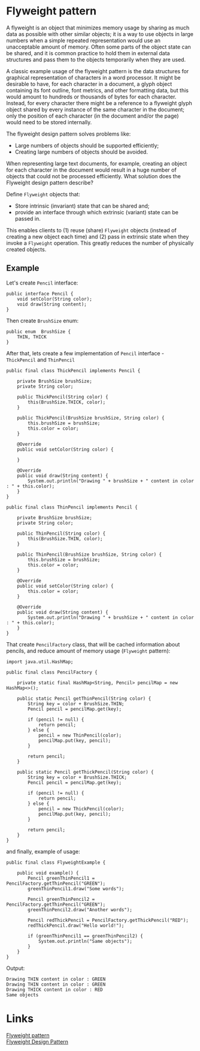 # Flyweight pattern
A flyweight is an object that minimizes memory usage by sharing as much data as possible with other similar objects; it is a way to use objects in large numbers when a simple repeated representation would use an unacceptable amount of memory. Often some parts of the object state can be shared, and it is common practice to hold them in external data structures and pass them to the objects temporarily when they are used.

A classic example usage of the flyweight pattern is the data structures for graphical representation of characters in a word processor. It might be desirable to have, for each character in a document, a glyph object containing its font outline, font metrics, and other formatting data, but this would amount to hundreds or thousands of bytes for each character. Instead, for every character there might be a reference to a flyweight glyph object shared by every instance of the same character in the document; only the position of each character (in the document and/or the page) would need to be stored internally.

The flyweight design pattern solves problems like:
- Large numbers of objects should be supported efficiently;
- Creating large numbers of objects should be avoided.

When representing large text documents, for example, creating an object for each character in the document would result in a huge number of objects that could not be processed efficiently.
What solution does the Flyweight design pattern describe?

Define `Flyweight` objects that:
- Store intrinsic (invariant) state that can be shared and;
- provide an interface through which extrinsic (variant) state can be passed in.

This enables clients to (1) reuse (share) `Flyweight` objects (instead of creating a new object each time) and (2) pass in extrinsic state when they invoke a `Flyweight` operation. This greatly reduces the number of physically created objects.

## Example
Let's create `Pencil` interface:
```
public interface Pencil {
    void setColor(String color);
    void draw(String content);
}
```

Then create `BrushSize` enum:
```
public enum  BrushSize {
    THIN, THICK
}
```

After that, lets create a few implementation of `Pencil` interface - `ThickPencil` and `ThinPencil`
```
public final class ThickPencil implements Pencil {

    private BrushSize brushSize;
    private String color;

    public ThickPencil(String color) {
        this(BrushSize.THICK, color);
    }

    public ThickPencil(BrushSize brushSize, String color) {
        this.brushSize = brushSize;
        this.color = color;
    }

    @Override
    public void setColor(String color) {

    }

    @Override
    public void draw(String content) {
        System.out.println("Drawing " + brushSize + " content in color : " + this.color);
    }
}
```

```
public final class ThinPencil implements Pencil {

    private BrushSize brushSize;
    private String color;

    public ThinPencil(String color) {
        this(BrushSize.THIN, color);
    }

    public ThinPencil(BrushSize brushSize, String color) {
        this.brushSize = brushSize;
        this.color = color;
    }

    @Override
    public void setColor(String color) {
        this.color = color;
    }

    @Override
    public void draw(String content) {
        System.out.println("Drawing " + brushSize + " content in color : " + this.color);
    }
}
```

That create `PencilFactory` class, that will be cached information about pencils, and reduce amount of memory usage (`Flyweight` pattern):
```
import java.util.HashMap;

public final class PencilFactory {

    private static final HashMap<String, Pencil> pencilMap = new HashMap<>();

    public static Pencil getThinPencil(String color) {
        String key = color + BrushSize.THIN;
        Pencil pencil = pencilMap.get(key);

        if (pencil != null) {
            return pencil;
        } else {
            pencil = new ThinPencil(color);
            pencilMap.put(key, pencil);
        }

        return pencil;
    }

    public static Pencil getThickPencil(String color) {
        String key = color + BrushSize.THICK;
        Pencil pencil = pencilMap.get(key);

        if (pencil != null) {
            return pencil;
        } else {
            pencil = new ThickPencil(color);
            pencilMap.put(key, pencil);
        }

        return pencil;
    }
}
```

and finally, example of usage: 
```
public final class FlyweightExample {

    public void example() {
        Pencil greenThinPencil1 = PencilFactory.getThinPencil("GREEN");
        greenThinPencil1.draw("Some words");

        Pencil greenThinPencil2 = PencilFactory.getThinPencil("GREEN");
        greenThinPencil2.draw("Another words");

        Pencil redThickPencil = PencilFactory.getThickPencil("RED");
        redThickPencil.draw("Hello world!");

        if (greenThinPencil1 == greenThinPencil2) {
            System.out.println("Same objects");
        }
    }
}
```

Output:
```
Drawing THIN content in color : GREEN
Drawing THIN content in color : GREEN
Drawing THICK content in color : RED
Same objects
```

# Links
[Flyweight pattern](https://en.wikipedia.org/wiki/Flyweight_pattern)  
[Flyweight Design Pattern](https://howtodoinjava.com/design-patterns/structural/flyweight-design-pattern/)
